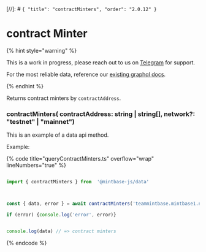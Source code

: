 [//]: # `{ "title": "contractMinters", "order": "2.0.12" }`
# contract Minter



{% hint style="warning" %}



This is a work in progress, please reach out to us on [Telegram](https://t.me/mintdev) for support.

For the most reliable data, reference our [existing graphql docs](https://docs.mintbase.io/dev/read-data/mintbase-graph).



{% endhint %}




Returns contract minters  by `contractAddress`.



### contractMinters( contractAddress: string | string[], network?: "testnet" | "mainnet")



This is an example of a data api method.




Example:



{% code title="queryContractMinters.ts" overflow="wrap" lineNumbers="true" %}

```typescript

import { contractMinters } from  '@mintbase-js/data'



const { data, error } = await contractMinters('teammintbase.mintbase1.near', 'mainnet');

if (error) {console.log('error', error)}


console.log(data) // => contract minters

```

{% endcode %}